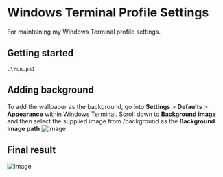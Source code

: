 # Windows Terminal Profile Settings
For maintaining my Windows Terminal profile settings.

## Getting started
```
.\run.ps1
```
## Adding background
To add the wallpaper as the background, go into **Settings** > **Defaults** > **Appearance** within Windows Terminal. Scroll down to **Background image** and then select the supplied image from /background as the **Background image path**
![image](https://github.com/20rp/wt-settings/assets/65660355/0a352a11-240e-47b9-91b7-6e6509899d3c)

## Final result
![image](https://github.com/20rp/wt-settings/assets/65660355/5b0dedb5-456e-4ecb-967e-4f2d2658d0cc)

